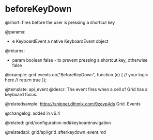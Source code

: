 beforeKeyDown
=============

@short: fires before the user is pressing a shortcut key

@params:

- e		KeyboardEvent		a native KeyboardEvent object

@returns:

- param		boolean			false - to prevent pressing a shortcut key, otherwise false

@example:
grid.events.on("BeforeKeyDown", function (e) {
    // your logic here
    // return true
});


@template: api_event
@descr:
The event fires when a cell of Grid has a keyboard focus.

@relatedsample:
https://snippet.dhtmlx.com/9zeyp4ds	Grid. Events

@changelog: added in v6.4

@related: grid/configuration.md#keyboardnavigation

@relatedapi: grid/api/grid_afterkeydown_event.md